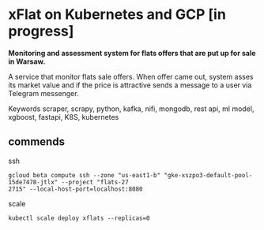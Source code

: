 # xFlat on Kubernetes and GCP [in progress]


**Monitoring and assessment system for flats offers that are put up for sale in Warsaw.**

A service that monitor flats sale offers.
When offer came out, system asses its market value and if the price is attractive sends a message to a user via Telegram messenger.


Keywords
scraper, scrapy, python, kafka, nifi, mongodb, rest api, ml model, xgboost, fastapi, K8S, kubernetes

## commends

ssh
```
gcloud beta compute ssh --zone "us-east1-b" "gke-xszpo3-default-pool-15de7478-jtlx" --project "flats-27
2715" --local-host-port=localhost:8080
```

scale
```
kubectl scale deploy xflats --replicas=0
```
